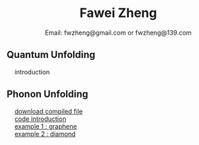 # <center>Fawei Zheng</center>
 <center> Email: fwzheng@gmail.com or fwzheng@139.com</center>

## Quantum Unfolding
 &emsp;  introduction
 <br/>
## Phonon Unfolding
 &emsp;  [download compiled file](/PhononUnfolding_linux64.x) </br>
 &emsp;  [code introduction](/PhononUnfolding.pdf) </br>
 &emsp;  [example 1 : graphene](/graphene.tar.gz) </br>
 &emsp;  [example 2 : diamond](/diamond.tar.gz)
